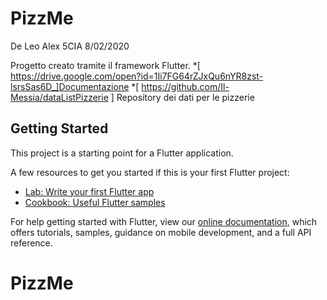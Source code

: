 # PizzMe

De Leo Alex     5CIA      8/02/2020

Progetto creato tramite il framework Flutter.
  *[ https://drive.google.com/open?id=1Ii7FG64rZJxQu6nYR8zst-lsrsSas6D_]Documentazione
  *[ https://github.com/Il-Messia/dataListPizzerie ] Repository dei dati per le pizzerie

## Getting Started

This project is a starting point for a Flutter application.

A few resources to get you started if this is your first Flutter project:

- [Lab: Write your first Flutter app](https://flutter.dev/docs/get-started/codelab)
- [Cookbook: Useful Flutter samples](https://flutter.dev/docs/cookbook)

For help getting started with Flutter, view our
[online documentation](https://flutter.dev/docs), which offers tutorials,
samples, guidance on mobile development, and a full API reference.
# PizzMe

